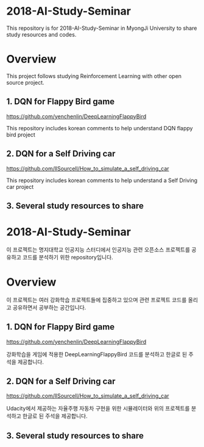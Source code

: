 # 2018-AI-Study-Seminar

This repository is for 2018-AI-Study-Seminar in MyongJi University to share study resources and codes.

# Overview
This project follows studying Reinforcement Learning with other open source project.

## 1. DQN for Flappy Bird game
https://github.com/yenchenlin/DeepLearningFlappyBird

This repository includes korean comments to help understand DQN flappy bird project

## 2. DQN for a Self Driving car
https://github.com/llSourcell/How_to_simulate_a_self_driving_car

This repository includes korean comments to help understand a Self Driving car project

## 3. Several study resources to share






# 2018-AI-Study-Seminar

이 프로젝트는 명지대학교 인공지능 스터디에서 인공지능 관련 오픈소스 프로젝트를 공유하고 코드를 분석하기 위한 repository입니다.

# Overview
이 프로젝트는 여러 강화학습 프로젝트들에 집중하고 있으며 관련 프로젝트 코드를 올리고 공유하면서 공부하는 공간입니다.

## 1. DQN for Flappy Bird game
https://github.com/yenchenlin/DeepLearningFlappyBird

강화학습을 게임에 적용한 DeepLearningFlappyBird 코드를 분석하고 한글로 된 주석을 제공합니다.

## 2. DQN for a Self Driving car
https://github.com/llSourcell/How_to_simulate_a_self_driving_car

Udacity에서 제공하는 자율주행 자동차 구현을 위한 시뮬레이터와 위의 프로젝트를 분석하고 한글로 된 주석을 제공합니다.

## 3. Several study resources to share

